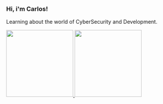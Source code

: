 ### Hi, i'm Carlos!
Learning about the world of CyberSecurity and Development.

<div>
  <a href="https://github.com/carloskyle">
  <img height="180em" src="https://github-readme-stats.vercel.app/api?username=carloskyle&show_icons=true&theme=dracula&include_all_commits=true&count_private=true"/>
  <img height="180em" src="https://github-readme-stats.vercel.app/api/top-langs/?username=carloskyle&layout=compact&langs_count=7&theme=dracula"/>
</div 
  

